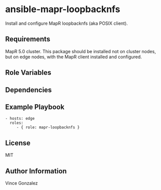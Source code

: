 ansible-mapr-loopbacknfs
=========

Install and configure MapR loopbacknfs (aka POSIX client).

Requirements
------------

MapR 5.0 cluster. This package should be installed not on cluster nodes, but on edge nodes, with the MapR client installed and configured.

Role Variables
--------------


Dependencies
------------


Example Playbook
----------------

    - hosts: edge
      roles:
         - { role: mapr-loopbacknfs }

License
-------

MIT

Author Information
------------------

Vince Gonzalez

